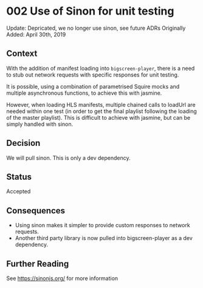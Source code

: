 # 002 Use of Sinon for unit testing

Update: Depricated, we no longer use sinon, see future ADRs
Originally Added: April 30th, 2019

## Context

With the addition of manifest loading into `bigscreen-player`, there is a need to stub out network requests with specific responses for unit testing.

It is possible, using a combination of parametrised Squire mocks and multiple asynchronous functions, to achieve this with jasmine.

However, when loading HLS manifests, multiple chained calls to loadUrl are needed within one test (in order to get the final playlist following the loading of the master playlist). This is difficult to achieve with jasmine, but can be simply handled with sinon.

## Decision

We will pull sinon. This is only a dev dependency.

## Status

Accepted

## Consequences

- Using sinon makes it simpler to provide custom responses to network requests.
- Another third party library is now pulled into bigscreen-player as a dev dependency.

## Further Reading

See <https://sinonjs.org/> for more information
